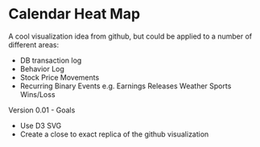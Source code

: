 # Calendar Heat Map

A cool visualization idea from github, but could be applied to a number of different areas:

- DB transaction log
- Behavior Log
- Stock Price Movements
- Recurring Binary Events e.g.
    Earnings Releases
    Weather
    Sports Wins/Loss 

Version 0.01 - Goals
- Use D3 SVG
- Create a close to exact replica of the github visualization
